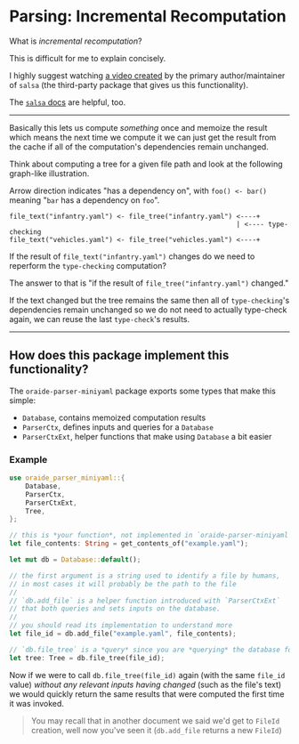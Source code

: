 # Parsing: Incremental Recomputation

What is _incremental recomputation_?

This is difficult for me to explain concisely.

I highly suggest watching [a video created](https://www.youtube.com/watch?v=_muY4HjSqVw)
by the primary author/maintainer of `salsa` (the third-party package that gives us this functionality).

The [`salsa` docs](https://github.com/salsa-rs/salsa#key-idea) are helpful, too.

---

Basically this lets us compute _something_ once and memoize the result which
means the next time we compute it we can just get the result from the cache
if all of the computation's dependencies remain unchanged.

Think about computing a tree for a given file path and look at the following graph-like illustration.

Arrow direction indicates "has a dependency on", with `foo() <- bar()` meaning "`bar` has a dependency on `foo`".

```
file_text("infantry.yaml") <- file_tree("infantry.yaml") <----+
                                                         | <---- type-checking
file_text("vehicles.yaml") <- file_tree("vehicles.yaml") <----+
```

If the result of `file_text("infantry.yaml")` changes do we need to reperform the `type-checking` computation?

The answer to that is "if the result of `file_tree("infantry.yaml")` changed."

If the text changed but the tree remains the same then all of `type-checking`'s dependencies remain unchanged so we do not need to actually type-check again, we can reuse the last `type-check`'s results.

---

## How does this package implement this functionality?

The `oraide-parser-miniyaml` package exports some types that make this simple:

- `Database`, contains memoized computation results
- `ParserCtx`, defines inputs and queries for a `Database`
- `ParserCtxExt`, helper functions that make using `Database` a bit easier

### Example

```rust
use oraide_parser_miniyaml::{
    Database,
    ParserCtx,
    ParserCtxExt,
    Tree,
};

// this is *your function*, not implemented in `oraide-parser-miniyaml`
let file_contents: String = get_contents_of("example.yaml");

let mut db = Database::default();

// the first argument is a string used to identify a file by humans,
// in most cases it will probably be the path to the file
//
// `db.add_file` is a helper function introduced with `ParserCtxExt`
// that both queries and sets inputs on the database.
//
// you should read its implementation to understand more
let file_id = db.add_file("example.yaml", file_contents);

// `db.file_tree` is a *query* since you are *querying* the database for a tree given a file ID
let tree: Tree = db.file_tree(file_id);
```

Now if we were to call `db.file_tree(file_id)` again (with the same `file_id`
value) _without any relevant inputs having changed_ (such as the file's text)
we would quickly return the same results that were computed the first time it
was invoked.

> You may recall that in another document we said we'd get to `FileId` creation, well now you've seen it (`db.add_file` returns a new `FileId`)